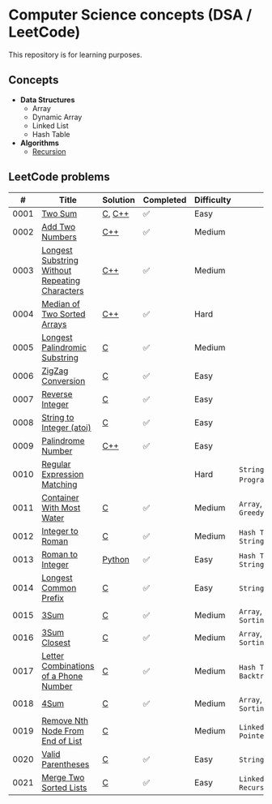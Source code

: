# Computer Science concepts (DSA / LeetCode)

This repository is for learning purposes. 

## Concepts

<!-- TOC -->

- **Data Structures**
    - Array
    - Dynamic Array
    - Linked List
    - Hash Table
- **Algorithms**
  - [Recursion](./concepts/algorithms/recursion/index.md)

<!-- TOC -->


## LeetCode problems
| # | Title | Solution | Completed | Difficulty | Topics |
|---| ----- | -------- | ---------- | ---------- | ---------- |
|0001|[Two Sum](https://leetcode.com/problems/two-sum/)| [C](./leetcode-problems/0001-two-sum/c/solution.c), [C++](./leetcode-problems/0001-two-sum/cpp/solution.cpp)|✅| Easy|
|0002|[Add Two Numbers](https://leetcode.com/problems/add-two-numbers/)| [C++](./leetcode-problems/0002-add-two-numbers/cpp/solution.cpp)|✅| Medium|
|0003|[Longest Substring Without Repeating Characters](https://leetcode.com/problems/longest-substring-without-repeating-characters/)| [C++](./leetcode-problems/0003-longest-substring-without-repeating-characters/cpp/solution.cpp)|✅| Medium|
|0004|[Median of Two Sorted Arrays](https://leetcode.com/problems/median-of-two-sorted-arrays/)| [C++](./leetcode-problems/0004-median-of-two-sorted-arrays/cpp/solution.cpp)|✅| Hard|
|0005|[Longest Palindromic Substring](https://leetcode.com/problems/longest-palindromic-substring/)| [C](./leetcode-problems/0005-longest-palindromic-substring/c/solution.c)|✅| Medium|
|0006|[ZigZag Conversion](https://leetcode.com/problems/zigzag-conversion/)| [C](./leetcode-problems/0006-zigzag-conversion/c/solution.c)|✅| Easy|
|0007|[Reverse Integer](https://leetcode.com/problems/reverse-integer/)| [C](./leetcode-problems/0007-reverse-integer/c/solution.c)|✅| Easy|
|0008|[String to Integer (atoi)](https://leetcode.com/problems/string-to-integer-atoi/)| [C](./leetcode-problems/0008-string-to-integer-atoi/c/solution.c)|✅| Easy|
|0009|[Palindrome Number](https://leetcode.com/problems/palindrome-number/)| [C++](./leetcode-problems/0009-palindrome-number/cpp/solution.cpp)|✅| Easy|
|0010|[Regular Expression Matching](https://leetcode.com/problems/regular-expression-matching/)| | |Hard| `String`, `Dynamic Programming`,`Recursion`|
|0011|[Container With Most Water](https://leetcode.com/problems/container-with-most-water/)| [C](./leetcode-problems/0011-container-with-most-water/c/solution.c)|✅| Medium| `Array`, `Two Pointers`, `Greedy`|
|0012|[Integer to Roman](https://leetcode.com/problems/integer-to-roman/)| [C](./leetcode-problems/0012-integer-to-roman/c/solution.c)|✅| Medium| `Hash Table`, `Math`, `String`|
|0013|[Roman to Integer](https://leetcode.com/problems/roman-to-integer/)| [Python](./leetcode-problems/0013-roman-to-integer/py/solution.py)|✅| Easy| `Hash Table`, `Math`, `String`|
|0014|[Longest Common Prefix](https://leetcode.com/problems/longest-common-prefix/)| [C](./leetcode-problems/0014-longest-common-prefix/c/solution.c)|✅| Easy| `String`, `Trie`|
|0015|[3Sum](https://leetcode.com/problems/3sum/)| [C](./leetcode-problems/0015-3sum/c/solution.c)|✅|Medium| `Array`, `Two Pointers`, `Sorting`|
|0016|[3Sum Closest](https://leetcode.com/problems/3sum-closest/)| [C](./leetcode-problems/0016-3sum-closest/c/solution.c)|✅|Medium| `Array`, `Two Pointers`, `Sorting`|
|0017|[Letter Combinations of a Phone Number](https://leetcode.com/problems/letter-combinations-of-a-phone-number/)| [C](./leetcode-problems/0017-letter-combinations-of-a-phone-number/c/solution.c)|✅|Medium| `Hash Table`, `String`, `Backtracking`|
|0018|[4Sum](https://leetcode.com/problems/4sum/)| [C](./leetcode-problems/0018-4sum/c/solution.c)|✅|Medium| `Array`, `Two Pointers`, `Sorting`|
|0019|[Remove Nth Node From End of List](https://leetcode.com/problems/remove-nth-node-from-end-of-list/)|[C](./leetcode-problems/0019-remove-nth-node-from-end-of-list/c/solution.c)| |Medium| `Linked List`, `Two Pointers`|
|0020|[Valid Parentheses](https://leetcode.com/problems/valid-parentheses/)| [C](./leetcode-problems/0020-valid-parentheses/c/solution.c)|✅| Easy| `String`, `Stack`|
|0021|[Merge Two Sorted Lists](https://leetcode.com/problems/merge-two-sorted-lists/)| [C](./leetcode-problems/0021-merge-two-sorted-lists/c/solution.c)|✅| Easy| `Linked List`, `Recursion`|

<!-- |0022|[Generate Parentheses](https://leetcode.com/problems/generate-parentheses/)| |Medium|
|0024|[Swap Nodes in Pairs](https://leetcode.com/problems/swap-nodes-in-pairs/)| |Medium| `Linked List`, `Recursion`|
|0094|[Binary Tree Inorder Traversal](https://leetcode.com/problems/binary-tree-inorder-traversal/)| |Easy|
|0203|[Remove Linked List Elements](https://leetcode.com/problems/remove-linked-list-elements/)| |Easy| `Linked List`, `Recursion`| -->


